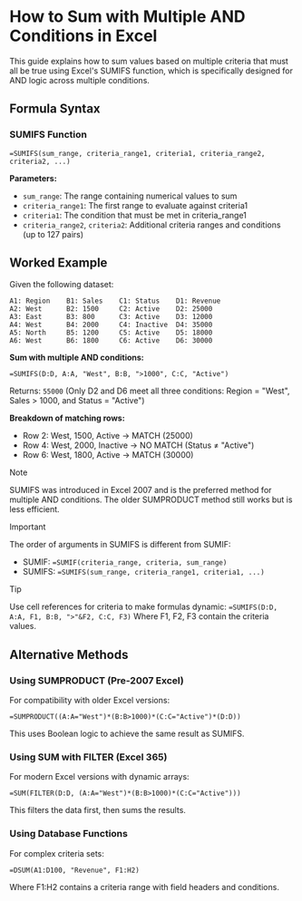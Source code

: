 # How to Sum with Multiple AND Conditions in Excel

This guide explains how to sum values based on multiple criteria that must all be true using Excel's SUMIFS function, which is specifically designed for AND logic across multiple conditions.

## Formula Syntax

### SUMIFS Function
```
=SUMIFS(sum_range, criteria_range1, criteria1, criteria_range2, criteria2, ...)
```

**Parameters:**
- `sum_range`: The range containing numerical values to sum
- `criteria_range1`: The first range to evaluate against criteria1
- `criteria1`: The condition that must be met in criteria_range1
- `criteria_range2`, `criteria2`: Additional criteria ranges and conditions (up to 127 pairs)

## Worked Example

Given the following dataset:
```
A1: Region    B1: Sales    C1: Status    D1: Revenue
A2: West      B2: 1500     C2: Active    D2: 25000
A3: East      B3: 800      C3: Active    D3: 12000
A4: West      B4: 2000     C4: Inactive  D4: 35000
A5: North     B5: 1200     C5: Active    D5: 18000
A6: West      B6: 1800     C6: Active    D6: 30000
```

**Sum with multiple AND conditions:**
```
=SUMIFS(D:D, A:A, "West", B:B, ">1000", C:C, "Active")
```

Returns: `55000` (Only D2 and D6 meet all three conditions: Region = "West", Sales > 1000, and Status = "Active")

**Breakdown of matching rows:**
- Row 2: West, 1500, Active → MATCH (25000)
- Row 4: West, 2000, Inactive → NO MATCH (Status ≠ "Active")
- Row 6: West, 1800, Active → MATCH (30000)

> [!NOTE]
> SUMIFS was introduced in Excel 2007 and is the preferred method for multiple AND conditions. The older SUMPRODUCT method still works but is less efficient.

> [!IMPORTANT]
> The order of arguments in SUMIFS is different from SUMIF:
> - SUMIF: `=SUMIF(criteria_range, criteria, sum_range)`
> - SUMIFS: `=SUMIFS(sum_range, criteria_range1, criteria1, ...)`

> [!TIP]
> Use cell references for criteria to make formulas dynamic:
> `=SUMIFS(D:D, A:A, F1, B:B, ">"&F2, C:C, F3)`
> Where F1, F2, F3 contain the criteria values.

## Alternative Methods

### Using SUMPRODUCT (Pre-2007 Excel)
For compatibility with older Excel versions:
```
=SUMPRODUCT((A:A="West")*(B:B>1000)*(C:C="Active")*(D:D))
```
This uses Boolean logic to achieve the same result as SUMIFS.

### Using SUM with FILTER (Excel 365)
For modern Excel versions with dynamic arrays:
```
=SUM(FILTER(D:D, (A:A="West")*(B:B>1000)*(C:C="Active")))
```
This filters the data first, then sums the results.

### Using Database Functions
For complex criteria sets:
```
=DSUM(A1:D100, "Revenue", F1:H2)
```
Where F1:H2 contains a criteria range with field headers and conditions.

